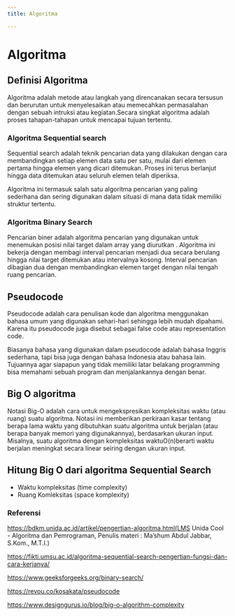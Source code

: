 ```yaml
---
title: Algoritma

---
```


# Algoritma
## Definisi Algoritma
Algoritma adalah metode atau langkah yang direncanakan secara tersusun dan berurutan untuk menyelesaikan atau memecahkan permasalahan dengan sebuah intruksi atau kegiatan.Secara singkat algoritma adalah proses tahapan-tahapan untuk mencapai tujuan tertentu.
### Algoritma Sequential search
Sequential search adalah teknik pencarian data yang dilakukan dengan cara membandingkan setiap elemen data satu per satu, mulai dari elemen pertama hingga elemen yang dicari ditemukan. Proses ini terus berlanjut hingga data ditemukan atau seluruh elemen telah diperiksa.

Algoritma ini termasuk salah satu algoritma pencarian yang paling sederhana dan sering digunakan dalam situasi di mana data tidak memiliki struktur tertentu.
### Algoritma Binary Search
Pencarian biner adalah algoritma pencarian yang digunakan untuk menemukan posisi nilai target dalam array yang diurutkan . Algoritma ini bekerja dengan membagi interval pencarian menjadi dua secara berulang hingga nilai target ditemukan atau intervalnya kosong. Interval pencarian dibagian dua dengan membandingkan elemen target dengan nilai tengah ruang pencarian.
## Pseudocode
Pseudocode adalah cara penulisan kode dan algoritma menggunakan bahasa umum yang digunakan sehari-hari sehingga lebih mudah dipahami. Karena itu pseudocode juga disebut sebagai false code atau representation code.

Biasanya bahasa yang digunakan dalam pseudocode adalah bahasa Inggris sederhana, tapi bisa juga dengan bahasa Indonesia atau bahasa lain. Tujuannya agar siapapun yang tidak memiliki latar belakang programming bisa memahami sebuah program dan menjalankannya dengan benar.

## Big O algoritma
Notasi Big-O adalah cara untuk mengekspresikan kompleksitas waktu (atau ruang) suatu algoritma. Notasi ini memberikan perkiraan kasar tentang berapa lama waktu yang dibutuhkan suatu algoritma untuk berjalan (atau berapa banyak memori yang digunakannya), berdasarkan ukuran input. Misalnya, suatu algoritma dengan kompleksitas waktuO(n)berarti waktu berjalan meningkat secara linear seiring dengan ukuran input.

## Hitung Big O dari algoritma Sequential Search
* Waktu kompleksitas (time complexity)
* Ruang Komleksitas (space komplexity)
### Referensi
https://bdkm.unida.ac.id/artikel/pengertian-algoritma.html(LMS Unida Cool - Algoritma dan Pemrograman, Penulis materi : Ma’shum Abdul Jabbar, S.Kom., M.T.I.)

https://fikti.umsu.ac.id/algoritma-sequential-search-pengertian-fungsi-dan-cara-kerjanya/

https://www.geeksforgeeks.org/binary-search/

https://revou.co/kosakata/pseudocode

https://www.designgurus.io/blog/big-o-algorithm-complexity